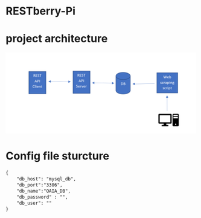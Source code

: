 # RESTberry-Pi



# project architecture
![Alt text](docs/Architecture.png)

# Config file sturcture

```
{
    "db_host": "mysql_db",
    "db_port":"3306",
    "db_name":"QAIA_DB",
    "db_password" : "",
    "db_user": ""
}
```
